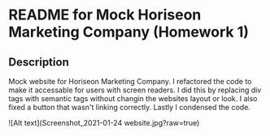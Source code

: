 # README for Mock Horiseon Marketing Company (Homework 1)

## Description

Mock website for Horiseon Marketing Company. I refactored the code to make it accessable for users with screen readers.
I did this by replacing div tags with semantic tags without changin the websites layout or look. I also fixed a button 
that wasn't linking correctly. Lastly I condensed the code.


![Alt text](Screenshot_2021-01-24 website.jpg?raw=true)

